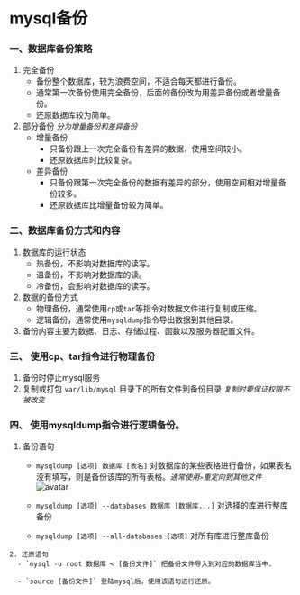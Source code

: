 # mysql备份

### 一、数据库备份策略
   1. 完全备份
        - 备份整个数据库，较为浪费空间，不适合每天都进行备份。
        - 通常第一次备份使用完全备份，后面的备份改为用差异备份或者增量备份。
        - 还原数据库较为简单。
   2. 部分备份 *<font size=2>分为增量备份和差异备份</font>*
        - 增量备份
            - 只备份跟上一次完全备份有差异的数据，使用空间较小。
            - 还原数据库时比较复杂。
        - 差异备份
            - 只备份跟第一次完全备份的数据有差异的部分，使用空间相对增量备份较多。
            - 还原数据库比增量备份较为简单。

### 二、数据库备份方式和内容

   1. 数据库的运行状态
        - 热备份，不影响对数据库的读写。
        - 温备份，不影响对数据库的读。
        - 冷备份，会影响对数据库的读写。
   2. 数据的备份方式
        - 物理备份，通常使用`cp`或`tar`等指令对数据文件进行复制或压缩。
        - 逻辑备份，通常使用`mysqldump`指令导出数据到其他目录。
   3. 备份内容主要为数据、日志、存储过程、函数以及服务器配置文件。

### 三、 使用cp、tar指令进行物理备份
   1. 备份时停止mysql服务
   2. 复制或打包 `var/lib/mysql` 目录下的所有文件到备份目录 *<font size=2>复制时要保证权限不被改变</font>*


### 四、 使用mysqldump指令进行逻辑备份。 
   1. 备份语句
      - `mysqldump [选项] 数据库 [表名]` 对数据库的某些表格进行备份，如果表名没有填写，则是备份该库的所有表格。*<font size=2>通常使用`>`重定向到其他文件</font>*
      ![avatar](/SQL/MySql/mysqldump备份.png)   
      
      - `mysqldump [选项] --databases 数据库 [数据库...]` 对选择的库进行整库备份

      - `mysqldump [选项] --all-databases [选项]` 对所有库进行整库备份

    2. 还原语句
      - `mysql -u root 数据库 < [备份文件]` 把备份文件导入到对应的数据库当中.

      - `source [备份文件]` 登陆mysql后，使用该语句进行还原。